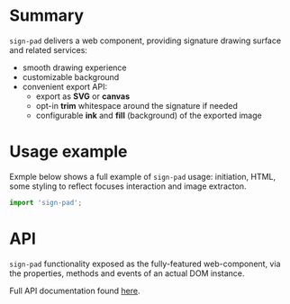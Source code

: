 # Summary

`sign-pad` delivers a web component, providing signature drawing surface and related services:
- smooth drawing experience
- customizable background
- convenient export API:
	- export as **SVG** or **canvas**
	- opt-in **trim** whitespace around the signature if needed
	- configurable **ink** and **fill** (background) of the exported image

# Usage example

Exmple below shows a full example of `sign-pad` usage: initiation, HTML, some styling to reflect focuses interaction and image extracton.

```js
import 'sign-pad';
```

# API

`sign-pad` functionality exposed as the fully-featured web-component, via the properties, methods and events of an actual DOM instance.

Full API documentation found [here](./docs/api.md).